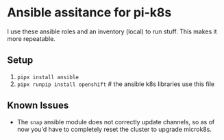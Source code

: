 # Ansible assitance for pi-k8s

I use these ansible roles and an inventory (local) to run stuff. This makes it more repeatable.

## Setup
1) `pipx install ansible`
1) `pipx runpip install openshift` # the ansible k8s libraries use this file


## Known Issues
* The `snap` ansible module does not correctly update channels, so as of now you'd have to completely reset the cluster to upgrade microk8s.
